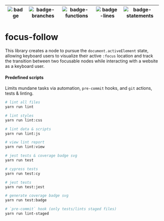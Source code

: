 
| ![badge](https://user-images.githubusercontent.com/984251/198683822-4c86a172-7310-4577-8586-1299db9ad5f5.svg) | ![badge-branches](https://user-images.githubusercontent.com/984251/198685805-23b9410d-2ba1-4020-ade0-edf1ebdb7ea7.svg) | ![badge-functions](https://user-images.githubusercontent.com/984251/198685847-1c92edcc-0fce-4948-9a71-0694b4846969.svg) | ![badge-lines](https://user-images.githubusercontent.com/984251/198688088-b5a5c3d9-7914-45f4-b8e4-d062a5ebfeea.svg) | ![badge-statements](https://user-images.githubusercontent.com/984251/198687277-7fa1cf2a-2385-4ac8-b5e6-b6e361ead8cb.svg) |
|-|-|-|-|-|


# focus-follow

This library creates a node to pursue the `document.activeElement`
state, allowing keyboard users to visualize their active `:focus`
location and track the transition between two focusable nodes while
interacting with a website as a keyboard user.

#### Predefined scripts

Limits mundane tasks via automation, `pre-commit` hooks, and `git`
actions, tests & linting.

```sh
# lint all files
yarn run lint

# lint styles
yarn run lint:css

# lint data & scripts
yarn run lint:js

# view lint report
yarn run lint:view

# jest tests & coverage badge svg
yarn run test

# cypress tests
yarn run test:cy

# jest tests
yarn run test:jest

# generate coverage badge svg
yarn run test:badge

# `pre-commit` hook (only tests/lints staged files)
yarn run lint-staged

```
